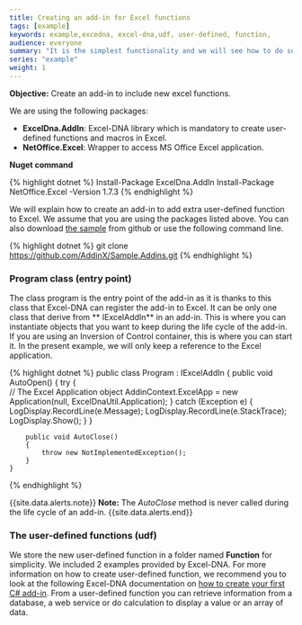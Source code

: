 ```yaml
---
title: Creating an add-in for Excel functions
tags: [example]
keywords: example,excedna, excel-dna,udf, user-defined, function, 
audience: everyone
summary: "It is the simplest functionality and we will see how to do so." 
series: "example"
weight: 1
---
```



**Objective:** Create an add-in to include new excel functions.

We are using the following packages:

*	**ExcelDna.AddIn**: Excel-DNA library which is mandatory to create user-defined functions and macros in Excel.
*	**NetOffice.Excel**: Wrapper to access MS Office Excel application.

**Nuget command**

{% highlight dotnet %}
Install-Package ExcelDna.AddIn
Install-Package NetOffice.Excel -Version 1.7.3
{% endhighlight %}

We will explain how to create an add-in to add extra user-defined function to Excel. We assume that you are using the packages listed above. You can also download [the sample](https://github.com/AddinX/Sample.Addins) from github or use the following command line.

{% highlight dotnet %}
git clone https://github.com/AddinX/Sample.Addins.git
{% endhighlight %}

### Program class (entry point)

The class program is the entry point of the add-in as it is thanks to this class that Excel-DNA can register the add-in to Excel. It can be only one class that derive from ** IExcelAddIn** in an add-in. 
This is where you can instantiate objects that you want to keep during the life cycle of the add-in. If you are using an Inversion of Control container, this is where you can start it. 
In the present example, we will only keep a reference to the Excel application.

{% highlight dotnet %}
public class Program : IExcelAddIn
    {
        public void AutoOpen()
        {
            try
            {   
                // The Excel Application object
                AddinContext.ExcelApp = new Application(null, ExcelDnaUtil.Application);
            }
            catch (Exception e)
            {
                LogDisplay.RecordLine(e.Message);
                LogDisplay.RecordLine(e.StackTrace);
                LogDisplay.Show();
            }
        }
 
        public void AutoClose()
        {
            throw new NotImplementedException();
        }
    }

{% endhighlight %}

{{site.data.alerts.note}}
<b>Note:</b> The *AutoClose* method is never called during the life cycle of an add-in.
{{site.data.alerts.end}}

### The user-defined functions (udf)

We store the new user-defined function in a folder named **Function** for simplicity. We included 2 examples provided by Excel-DNA. For more information on how to create user-defined function, we recommend you to look at the following Excel-DNA documentation on [how to create your first C# add-in](http://www.codeplex.com/Download?ProjectName=exceldna&DownloadId=372242).
From a user-defined function you can retrieve information from a database, a web service or do calculation to display a value or an array of data.
